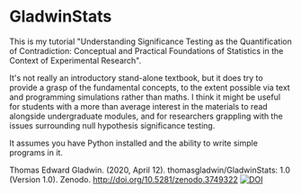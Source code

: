 # GladwinStats

This is my tutorial "Understanding Significance Testing as the Quantification of Contradiction: Conceptual and Practical Foundations of Statistics in the Context of Experimental Research".

It's not really an introductory stand-alone textbook, but it does try to provide a grasp of the fundamental concepts, to the extent possible via text and programming simulations rather than maths. I think it might be useful for students with a more than average interest in the materials to read alongside undergraduate modules, and for researchers grappling with the issues surrounding null hypothesis significance testing.

It assumes you have Python installed and the ability to write simple programs in it.

Thomas Edward Gladwin. (2020, April 12). thomasgladwin/GladwinStats: 1.0 (Version 1.0). Zenodo. http://doi.org/10.5281/zenodo.3749322
[![DOI](https://zenodo.org/badge/255141539.svg)](https://zenodo.org/badge/latestdoi/255141539)


